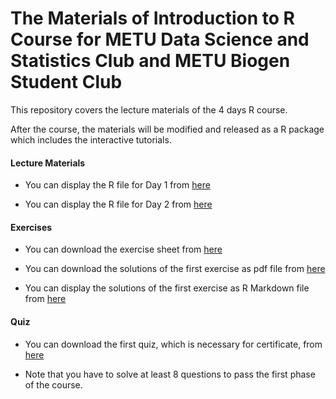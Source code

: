 # The Materials of Introduction to R Course for METU Data Science and Statistics Club and METU Biogen Student Club 

This repository covers the lecture materials of the 4 days R course. 

After the course, the materials will be modified and released as a R package which includes the interactive tutorials. 

#### Lecture Materials 

+ You can display the R file for Day 1 from [here](https://github.com/ozancanozdemir/Introduction_to_R_MetuStatClub/blob/main/Day%201/Day1.R)

+ You can display the R file for Day 2 from [here](https://github.com/ozancanozdemir/Introduction_to_R_MetuStatClub/blob/main/Day%202/Day2.R)

#### Exercises 

+ You can download the exercise sheet from [here](https://github.com/ozancanozdemir/Introduction_to_R_MetuStatClub/raw/main/Day%201/Exercises1.pdf)

+ You can download the solutions of the first exercise as pdf file from [here](https://github.com/ozancanozdemir/Introduction_to_R_MetuStatClub/blob/main/Exercise1SolutionKey.pdf)

+ You can display the solutions of the first exercise as R Markdown file from [here](https://github.com/ozancanozdemir/Introduction_to_R_MetuStatClub/blob/main/Exercise1SolutionKey.Rmd)

#### Quiz

+ You can download the first quiz, which is necessary for certificate, from [here](https://github.com/ozancanozdemir/Introduction_to_R_MetuStatClub/raw/main/Day%202/Quiz1.pdf)

+ Note that you have to solve at least 8 questions to pass the first phase of the course. 


